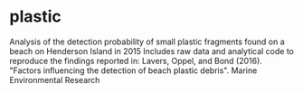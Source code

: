 # plastic
Analysis of the detection probability of small plastic fragments found on a beach on Henderson Island in 2015
Includes raw data and analytical code to reproduce the findings reported in:
Lavers, Oppel, and Bond (2016). "Factors influencing the detection of beach plastic debris". Marine Environmental Research


